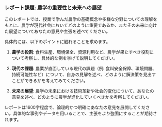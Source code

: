 ### レポート課題: 農学の重要性と未来への展望

このレポートでは、授業で学んだ農学の基礎概念や多様な分野についての理解をもとに、農学が現代社会においてどのように重要であるか、またその未来に向けた展望についてあなたの意見や主張を述べてください。

具体的には、以下のポイントに触れることを求めます。

1. **農学の役割**: 食料生産、環境保全、資源利用など、農学が果たすべき役割について考察し、具体的な例を挙げて説明してください。

2. **現代の課題**: 農業が直面している現代の課題（例: 食料安全保障、環境問題、持続可能性など）について、自身の見解を述べ、どのように解決策を見出すことができるかを考えてみてください。

3. **未来の展望**: 農学の未来における技術革新や社会的変化について、あなたの意見を述べ、どのように農学が進化していくべきかを考察してください。

レポートは1600字程度で、論理的かつ明確にあなたの意見を展開してください。具体的な事例やデータを用いることで、主張をより強固にすることが期待されます。